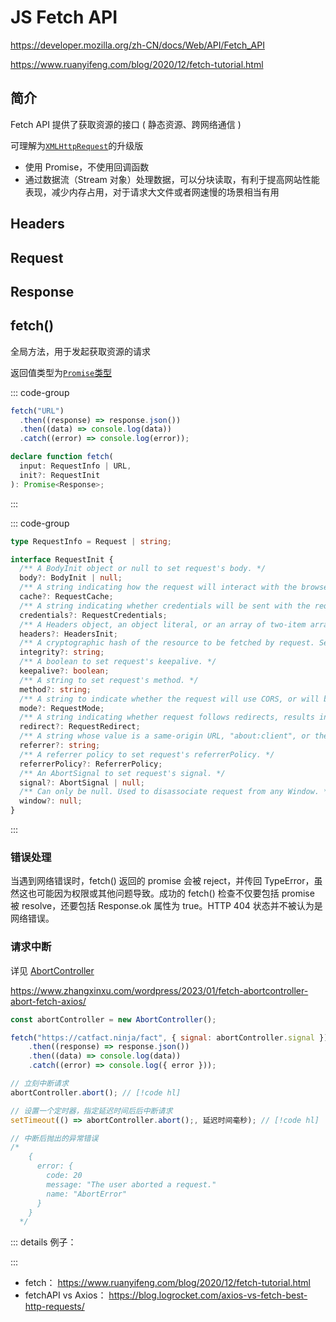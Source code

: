 # JS Fetch API

https://developer.mozilla.org/zh-CN/docs/Web/API/Fetch_API

https://www.ruanyifeng.com/blog/2020/12/fetch-tutorial.html

## 简介

Fetch API 提供了获取资源的接口 ( 静态资源、跨网络通信 )

可理解为[`XMLHttpRequest`](XMLHttpRequest.md)的升级版

- 使用 Promise，不使用回调函数
- 通过数据流（Stream 对象）处理数据，可以分块读取，有利于提高网站性能表现，减少内存占用，对于请求大文件或者网速慢的场景相当有用

## Headers

## Request

## Response

## fetch()

全局方法，用于发起获取资源的请求

返回值类型为[`Promise`类型](../async/promise.md#promise-t)

::: code-group

```js [使用]
fetch("URL")
  .then((response) => response.json())
  .then((data) => console.log(data))
  .catch((error) => console.log(error));
```

```ts [ts类型<Badge>完整版</Badge>]
declare function fetch(
  input: RequestInfo | URL,
  init?: RequestInit
): Promise<Response>;
```

:::

::: code-group

```ts [ts类型<Badge>完整版</Badge>]
type RequestInfo = Request | string;
```

```ts [ts类型<Badge>完整版</Badge>]
interface RequestInit {
  /** A BodyInit object or null to set request's body. */
  body?: BodyInit | null;
  /** A string indicating how the request will interact with the browser's cache to set request's cache. */
  cache?: RequestCache;
  /** A string indicating whether credentials will be sent with the request always, never, or only when sent to a same-origin URL. Sets request's credentials. */
  credentials?: RequestCredentials;
  /** A Headers object, an object literal, or an array of two-item arrays to set request's headers. */
  headers?: HeadersInit;
  /** A cryptographic hash of the resource to be fetched by request. Sets request's integrity. */
  integrity?: string;
  /** A boolean to set request's keepalive. */
  keepalive?: boolean;
  /** A string to set request's method. */
  method?: string;
  /** A string to indicate whether the request will use CORS, or will be restricted to same-origin URLs. Sets request's mode. */
  mode?: RequestMode;
  /** A string indicating whether request follows redirects, results in an error upon encountering a redirect, or returns the redirect (in an opaque fashion). Sets request's redirect. */
  redirect?: RequestRedirect;
  /** A string whose value is a same-origin URL, "about:client", or the empty string, to set request's referrer. */
  referrer?: string;
  /** A referrer policy to set request's referrerPolicy. */
  referrerPolicy?: ReferrerPolicy;
  /** An AbortSignal to set request's signal. */
  signal?: AbortSignal | null;
  /** Can only be null. Used to disassociate request from any Window. */
  window?: null;
}
```

:::

### 错误处理

当遇到网络错误时，fetch() 返回的 promise 会被 reject，并传回 TypeError，虽然这也可能因为权限或其他问题导致。成功的 fetch() 检查不仅要包括 promise 被 resolve，还要包括 Response.ok 属性为 true。HTTP 404 状态并不被认为是网络错误。

### 请求中断

详见 [AbortController](./AbortController.md)

https://www.zhangxinxu.com/wordpress/2023/01/fetch-abortcontroller-abort-fetch-axios/

```js
const abortController = new AbortController();

fetch("https://catfact.ninja/fact", { signal: abortController.signal })
    .then((response) => response.json())
    .then((data) => console.log(data))
    .catch((error) => console.log({ error }));

// 立刻中断请求
abortController.abort(); // [!code hl]

// 设置一个定时器，指定延迟时间后后中断请求
setTimeout(() => abortController.abort();, 延迟时间毫秒); // [!code hl]

// 中断后抛出的异常错误
/*
    {
      error: {
        code: 20
        message: "The user aborted a request."
        name: "AbortError"
      }
    }
  */
```

::: details 例子：

:::

- fetch：
  https://www.ruanyifeng.com/blog/2020/12/fetch-tutorial.html
- fetchAPI vs Axios：
  https://blog.logrocket.com/axios-vs-fetch-best-http-requests/

